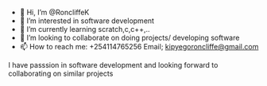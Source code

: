 - 👋 Hi, I’m @RoncliffeK
- 👀 I’m interested in software development
- 🌱 I’m currently learning scratch,c,c++,..
- 💞️ I’m looking to collaborate on doing projects/ developing software
- 📫 How to reach me: +254114765256
  Email; kipyegoroncliffe@gmail.com
<!---
RoncliffeK/RoncliffeK is a ✨ special ✨ repository because its `README.md` (this file) appears on your GitHub profile.
You can click the Preview link to take a look at your changes.
--->
I have passsion in software development and looking forward to collaborating on similar projects
